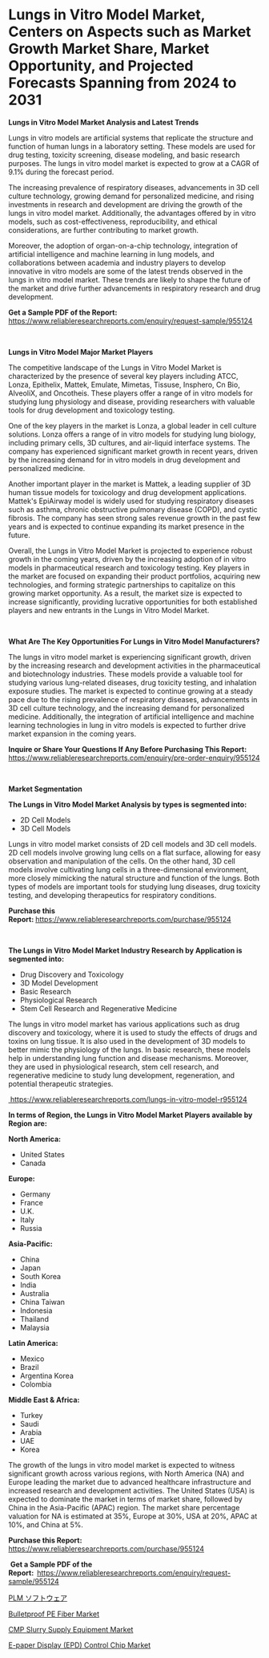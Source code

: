 <p><h1>Lungs in Vitro Model Market, Centers on Aspects such as Market Growth Market Share, Market Opportunity, and Projected Forecasts Spanning from 2024 to 2031</h1></p><p><strong>Lungs in Vitro Model Market Analysis and Latest Trends</strong></p>
<p><p>Lungs in vitro models are artificial systems that replicate the structure and function of human lungs in a laboratory setting. These models are used for drug testing, toxicity screening, disease modeling, and basic research purposes. The lungs in vitro model market is expected to grow at a CAGR of 9.1% during the forecast period.</p><p>The increasing prevalence of respiratory diseases, advancements in 3D cell culture technology, growing demand for personalized medicine, and rising investments in research and development are driving the growth of the lungs in vitro model market. Additionally, the advantages offered by in vitro models, such as cost-effectiveness, reproducibility, and ethical considerations, are further contributing to market growth.</p><p>Moreover, the adoption of organ-on-a-chip technology, integration of artificial intelligence and machine learning in lung models, and collaborations between academia and industry players to develop innovative in vitro models are some of the latest trends observed in the lungs in vitro model market. These trends are likely to shape the future of the market and drive further advancements in respiratory research and drug development.</p></p>
<p><strong>Get a Sample PDF of the Report:&nbsp;</strong> <a href="https://www.reliableresearchreports.com/enquiry/request-sample/955124">https://www.reliableresearchreports.com/enquiry/request-sample/955124</a></p>
<p>&nbsp;</p>
<p><strong>Lungs in Vitro Model Major Market Players</strong></p>
<p><p>The competitive landscape of the Lungs in Vitro Model Market is characterized by the presence of several key players including ATCC, Lonza, Epithelix, Mattek, Emulate, Mimetas, Tissuse, Insphero, Cn Bio, AlveoliX, and Oncotheis. These players offer a range of in vitro models for studying lung physiology and disease, providing researchers with valuable tools for drug development and toxicology testing.</p><p>One of the key players in the market is Lonza, a global leader in cell culture solutions. Lonza offers a range of in vitro models for studying lung biology, including primary cells, 3D cultures, and air-liquid interface systems. The company has experienced significant market growth in recent years, driven by the increasing demand for in vitro models in drug development and personalized medicine.</p><p>Another important player in the market is Mattek, a leading supplier of 3D human tissue models for toxicology and drug development applications. Mattek's EpiAirway model is widely used for studying respiratory diseases such as asthma, chronic obstructive pulmonary disease (COPD), and cystic fibrosis. The company has seen strong sales revenue growth in the past few years and is expected to continue expanding its market presence in the future.</p><p>Overall, the Lungs in Vitro Model Market is projected to experience robust growth in the coming years, driven by the increasing adoption of in vitro models in pharmaceutical research and toxicology testing. Key players in the market are focused on expanding their product portfolios, acquiring new technologies, and forming strategic partnerships to capitalize on this growing market opportunity. As a result, the market size is expected to increase significantly, providing lucrative opportunities for both established players and new entrants in the Lungs in Vitro Model Market.</p></p>
<p>&nbsp;</p>
<p><strong>What Are The Key Opportunities For Lungs in Vitro Model Manufacturers?</strong></p>
<p><p>The lungs in vitro model market is experiencing significant growth, driven by the increasing research and development activities in the pharmaceutical and biotechnology industries. These models provide a valuable tool for studying various lung-related diseases, drug toxicity testing, and inhalation exposure studies. The market is expected to continue growing at a steady pace due to the rising prevalence of respiratory diseases, advancements in 3D cell culture technology, and the increasing demand for personalized medicine. Additionally, the integration of artificial intelligence and machine learning technologies in lung in vitro models is expected to further drive market expansion in the coming years.</p></p>
<p><strong>Inquire or Share Your Questions If Any Before Purchasing This Report:</strong> <a href="https://www.reliableresearchreports.com/enquiry/pre-order-enquiry/955124">https://www.reliableresearchreports.com/enquiry/pre-order-enquiry/955124</a></p>
<p>&nbsp;</p>
<p><strong>Market Segmentation</strong></p>
<p><strong>The Lungs in Vitro Model Market Analysis by types is segmented into:</strong></p>
<p><ul><li>2D Cell Models</li><li>3D Cell Models</li></ul></p>
<p><p>Lungs in vitro model market consists of 2D cell models and 3D cell models. 2D cell models involve growing lung cells on a flat surface, allowing for easy observation and manipulation of the cells. On the other hand, 3D cell models involve cultivating lung cells in a three-dimensional environment, more closely mimicking the natural structure and function of the lungs. Both types of models are important tools for studying lung diseases, drug toxicity testing, and developing therapeutics for respiratory conditions.</p></p>
<p><strong>Purchase this Report:&nbsp;</strong><a href="https://www.reliableresearchreports.com/purchase/955124">https://www.reliableresearchreports.com/purchase/955124</a></p>
<p>&nbsp;</p>
<p><strong>The Lungs in Vitro Model Market Industry Research by Application is segmented into:</strong></p>
<p><ul><li>Drug Discovery and Toxicology</li><li>3D Model Development</li><li>Basic Research</li><li>Physiological Research</li><li>Stem Cell Research and Regenerative Medicine</li></ul></p>
<p><p>The lungs in vitro model market has various applications such as drug discovery and toxicology, where it is used to study the effects of drugs and toxins on lung tissue. It is also used in the development of 3D models to better mimic the physiology of the lungs. In basic research, these models help in understanding lung function and disease mechanisms. Moreover, they are used in physiological research, stem cell research, and regenerative medicine to study lung development, regeneration, and potential therapeutic strategies.</p></p>
<p><a href="https://www.reliableresearchreports.com/lungs-in-vitro-model-r955124">&nbsp;https://www.reliableresearchreports.com/lungs-in-vitro-model-r955124</a></p>
<p><strong>In terms of Region, the Lungs in Vitro Model Market Players available by Region are:</strong></p>
<p>
    <p> <strong> North America: </strong>
        <ul>
            <li>United States</li>
            <li>Canada</li>
        </ul>
        </p> 
    <p> <strong> Europe: </strong>
        <ul>
            <li>Germany</li>
            <li>France</li>
            <li>U.K.</li>
            <li>Italy</li>
            <li>Russia</li>
        </ul>
        </p> 
    <p> <strong> Asia-Pacific: </strong>
        <ul>
            <li>China</li>
            <li>Japan</li>
            <li>South Korea</li>
            <li>India</li>
            <li>Australia</li>
            <li>China Taiwan</li>
            <li>Indonesia</li>
            <li>Thailand</li>
            <li>Malaysia</li>
        </ul>
        </p> 
    <p> <strong> Latin America: </strong>
        <ul>
            <li>Mexico</li>
            <li>Brazil</li>
            <li>Argentina Korea</li>
            <li>Colombia</li>
        </ul>
        </p> 
    <p> <strong> Middle East & Africa: </strong>
        <ul>
            <li>Turkey</li>
            <li>Saudi</li>
            <li>Arabia</li>
            <li>UAE</li>
            <li>Korea</li>
        </ul>
    </p>
    </p>
<p><p>The growth of the lungs in vitro model market is expected to witness significant growth across various regions, with North America (NA) and Europe leading the market due to advanced healthcare infrastructure and increased research and development activities. The United States (USA) is expected to dominate the market in terms of market share, followed by China in the Asia-Pacific (APAC) region. The market share percentage valuation for NA is estimated at 35%, Europe at 30%, USA at 20%, APAC at 10%, and China at 5%.</p></p>
<p><strong>Purchase this Report: </strong><a href="https://www.reliableresearchreports.com/purchase/955124">https://www.reliableresearchreports.com/purchase/955124</a></p>
<p>&nbsp;<strong>Get a Sample PDF of the Report:&nbsp;&nbsp;</strong><a href="https://www.reliableresearchreports.com/enquiry/request-sample/955124">https://www.reliableresearchreports.com/enquiry/request-sample/955124</a></p>
<p><strong></strong></p>
<p><p><a href="https://github.com/lababdou/Market-Research-Report-List-3/blob/main/809313256460.md">PLM ソフトウェア</a></p><p><a href="https://issuu.com/reportprime-2/docs/bulletproof-pe-fiber-market-size-2030.pptx">Bulletproof PE Fiber Market</a></p><p><a href="https://www.linkedin.com/pulse/cmp-slurry-supply-equipment-market-size-reveals-best-btite">CMP Slurry Supply Equipment Market</a></p><p><a href="https://www.linkedin.com/pulse/analyzing-e-paper-display-epd-control-chip-market-global-industry-legue">E-paper Display (EPD) Control Chip Market</a></p></p>